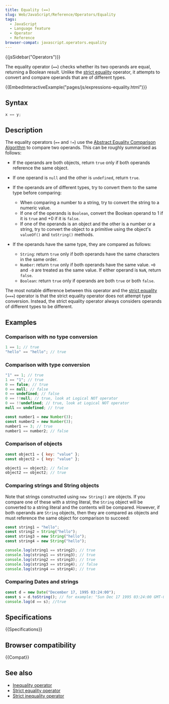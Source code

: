 ```yaml
---
title: Equality (==)
slug: Web/JavaScript/Reference/Operators/Equality
tags:
  - JavaScript
  - Language feature
  - Operator
  - Reference
browser-compat: javascript.operators.equality
---
```


{{jsSidebar("Operators")}}

The equality operator (`==`) checks whether its two operands are equal,
returning a Boolean result. Unlike the [strict
equality](/en-US/docs/Web/JavaScript/Reference/Operators/Strict_equality) operator, it attempts to convert and compare operands that are of
different types.

{{EmbedInteractiveExample("pages/js/expressions-equality.html")}}

## Syntax

```js
x == y;
```

## Description

The equality operators (`==` and `!=`) use the [Abstract Equality
Comparison Algorithm](http://www.ecma-international.org/ecma-262/5.1/#sec-11.9.3) to compare two operands. This can be roughly summarised as
follows:

- If the operands are both objects, return `true` only if both operands
  reference the same object.
- If one operand is `null` and the other is `undefined`, return
  `true`.
- If the operands are of different types, try to convert them to the same type before
  comparing:

  - When comparing a number to a string, try to convert the string to a numeric
    value.
  - If one of the operands is `Boolean`, convert the Boolean operand to 1
    if it is `true` and +0 if it is `false`.
  - If one of the operands is an object and the other is a number or a string, try
    to convert the object to a primitive using the object's `valueOf()` and
    `toString()` methods.

- If the operands have the same type, they are compared as follows:

  - `String`: return `true` only if both operands have the
    same characters in the same order.
  - `Number`: return `true` only if both operands have the
    same value. `+0` and `-0` are treated as the same value. If
    either operand is `NaN`, return `false`.
  - `Boolean`: return `true` only if operands are both
    `true` or both `false`.

The most notable difference between this operator and the [strict
equality](/en-US/docs/Web/JavaScript/Reference/Operators/Strict_equality) (`===`) operator is that the strict equality operator does not
attempt type conversion. Instead, the strict equality operator always considers operands
of different types to be different.

## Examples

### Comparison with no type conversion

```js
1 == 1; // true
"hello" == "hello"; // true
```

### Comparison with type conversion

```js
"1" == 1; // true
1 == "1"; // true
0 == false; // true
0 == null; // false
0 == undefined; // false
0 == !!null; // true, look at Logical NOT operator
0 == !!undefined; // true, look at Logical NOT operator
null == undefined; // true

const number1 = new Number(3);
const number2 = new Number(3);
number1 == 3; // true
number1 == number2; // false
```

### Comparison of objects

```js
const object1 = { key: "value" };
const object2 = { key: "value" };

object1 == object2; // false
object2 == object2; // true
```

### Comparing strings and String objects

Note that strings constructed using `new String()` are objects. If you
compare one of these with a string literal, the `String` object will be
converted to a string literal and the contents will be compared. However, if both
operands are `String` objects, then they are compared as objects and must
reference the same object for comparison to succeed:

```js
const string1 = "hello";
const string2 = String("hello");
const string3 = new String("hello");
const string4 = new String("hello");

console.log(string1 == string2); // true
console.log(string1 == string3); // true
console.log(string2 == string3); // true
console.log(string3 == string4); // false
console.log(string4 == string4); // true
```

### Comparing Dates and strings

```js
const d = new Date("December 17, 1995 03:24:00");
const s = d.toString(); // for example: "Sun Dec 17 1995 03:24:00 GMT-0800 (Pacific Standard Time)"
console.log(d == s); //true
```

## Specifications

{{Specifications}}

## Browser compatibility

{{Compat}}

## See also

- [Inequality
  operator](/en-US/docs/Web/JavaScript/Reference/Operators/Inequality)
- [Strict
  equality operator](/en-US/docs/Web/JavaScript/Reference/Operators/Strict_equality)
- [Strict
  inequality operator](/en-US/docs/Web/JavaScript/Reference/Operators/Strict_inequality)
